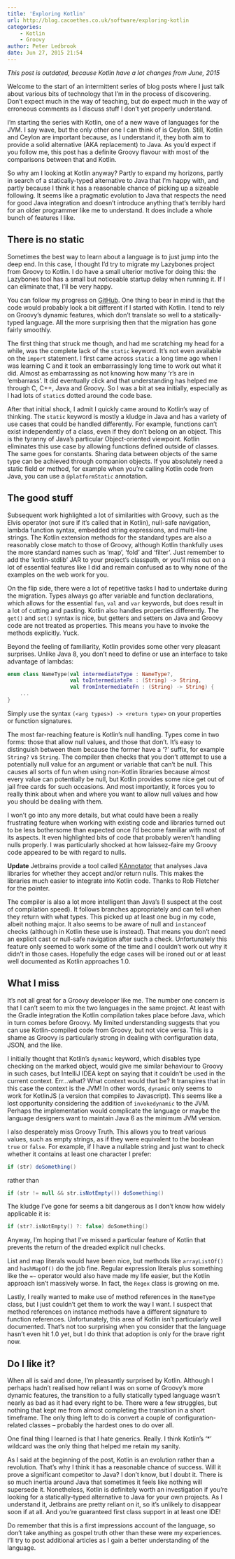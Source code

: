 ```yaml
---
title: 'Exploring Kotlin'
url: http://blog.cacoethes.co.uk/software/exploring-kotlin
categories:
    - Kotlin
    - Groovy
author: Peter Ledbrook
date: Jun 27, 2015 21:54
---
```


_This post is outdated, because Kotlin have a lot changes from June, 2015_

Welcome to the start of an intermittent series of blog posts where I just talk about various bits of technology that I’m in the process of discovering. Don’t expect much in the way of teaching, but do expect much in the way of erroneous comments as I discuss stuff I don’t yet properly understand.

I’m starting the series with Kotlin, one of a new wave of languages for the JVM. I say wave, but the only other one I can think of is Ceylon. Still, Kotlin and Ceylon are important because, as I understand it, they both aim to provide a solid alternative (AKA replacement) to Java. As you’d expect if you follow me, this post has a definite Groovy flavour with most of the comparisons between that and Kotlin.

So why am I looking at Kotlin anyway? Partly to expand my horizons, partly in search of a statically-typed alternative to Java that I’m happy with, and partly because I think it has a reasonable chance of picking up a sizeable following. It seems like a pragmatic evolution to Java that respects the need for good Java integration and doesn’t introduce anything that’s terribly hard for an older programmer like me to understand. It does include a whole bunch of features I like.

## There is no static

Sometimes the best way to learn about a language is to just jump into the deep end. In this case, I thought I’d try to migrate my Lazybones project from Groovy to Kotlin. I do have a small ulterior motive for doing this: the Lazybones tool has a small but noticeable startup delay when running it. If I can eliminate that, I’ll be very happy.

You can follow my progress on [GitHub](https://github.com/pledbrook/lazybones-kotlin). One thing to bear in mind is that the code would probably look a bit different if I started with Kotlin. I tend to rely on Groovy’s dynamic features, which don’t translate so well to a statically-typed language. All the more surprising then that the migration has gone fairly smoothly.

The first thing that struck me though, and had me scratching my head for a while, was the complete lack of the `static` keyword. It’s not even available on the `import` statement. I first came across `static` a long time ago when I was learning C and it took an embarrassingly long time to work out what it did. Almost as embarrassing as not knowing how many ‘r’s are in ‘embarrass’. It did eventually click and that understanding has helped me through C, C++, Java and Groovy. So I was a bit at sea initially, especially as I had lots of `static`s dotted around the code base.

After that initial shock, I admit I quickly came around to Kotlin’s way of thinking. The `static` keyword is mostly a kludge in Java and has a variety of use cases that could be handled differently. For example, functions can’t exist independently of a class, even if they don’t belong on an object. This is the tyranny of Java’s particular Object-oriented viewpoint. Kotlin eliminates this use case by allowing functions defined outside of classes. The same goes for constants. Sharing data between objects of the same type can be achieved through companion objects. If you absolutely need a static field or method, for example when you’re calling Kotlin code from Java, you can use a `@platformStatic` annotation.

## The good stuff

Subsequent work highlighted a lot of similarities with Groovy, such as the Elvis operator (not sure if it’s called that in Kotlin), null-safe navigation, lambda function syntax, embedded string expressions, and multi-line strings. The Kotlin extension methods for the standard types are also a reasonably close match to those of Groovy, although Kotlin thankfully uses the more standard names such as ‘map’, ‘fold’ and ‘filter’. Just remember to add the ‘kotlin-stdlib’ JAR to your project’s classpath, or you’ll miss out on a lot of essential features like I did and remain confused as to why none of the examples on the web work for you.

On the flip side, there were a lot of repetitive tasks I had to undertake during the migration. Types always go after variable and function declarations, which allows for the essential `fun`, `val` and `var` keywords, but does result in a lot of cutting and pasting. Kotlin also handles properties differently. The `get()` and `set()` syntax is nice, but getters and setters on Java and Groovy code are not treated as properties. This means you have to invoke the methods explicitly. Yuck.

Beyond the feeling of familiarity, Kotlin provides some other very pleasant surprises. Unlike Java 8, you don’t need to define or use an interface to take advantage of lambdas:

```kotlin
enum class NameType(val intermediateType : NameType?,
                    val toIntermediateFn : (String) -> String,
                    val fromIntermediateFn : (String) -> String) {
    ...
}
```

Simply use the syntax `(<arg types>) -> <return type>` on your properties or function signatures.

The most far-reaching feature is Kotlin’s null handling. Types come in two forms: those that allow null values, and those that don’t. It’s easy to distinguish between them because the former have a ‘?’ suffix, for example `String?` vs `String`. The compiler then checks that you don’t attempt to use a potentially null value for an argument or variable that can’t be null. This causes all sorts of fun when using non-Kotlin libraries because almost every value can potentially be null, but Kotlin provides some nice get out of jail free cards for such occasions. And most importantly, it forces you to really think about when and where you want to allow null values and how you should be dealing with them.

I won’t go into any more details, but what could have been a really frustrating feature when working with existing code and libraries turned out to be less bothersome than expected once I’d become familiar with most of its aspects. It even highlighted bits of code that probably weren’t handling nulls properly. I was particularly shocked at how laissez-faire my Groovy code appeared to be with regard to nulls.

**Update** Jetbrains provide a tool called [KAnnotator](https://github.com/jetbrains/kannotator) that analyses Java libraries for whether they accept and/or return nulls. This makes the libraries much easier to integrate into Kotlin code. Thanks to Rob Fletcher for the pointer.

The compiler is also a lot more intelligent than Java’s (I suspect at the cost of compilation speed). It follows branches appropriately and can tell when they return with what types. This picked up at least one bug in my code, albeit nothing major. It also seems to be aware of null and `instanceof` checks (although in Kotlin these use is instead). That means you don’t need an explicit cast or null-safe navigation after such a check. Unfortunately this feature only seemed to work some of the time and I couldn’t work out why it didn’t in those cases. Hopefully the edge cases will be ironed out or at least well documented as Kotlin approaches 1.0.

## What I miss

It’s not all great for a Groovy developer like me. The number one concern is that I can’t seem to mix the two languages in the same project. At least with the Gradle integration the Kotlin compilation takes place before Java, which in turn comes before Groovy. My limited understanding suggests that you can use Kotlin-compiled code from Groovy, but not vice versa. This is a shame as Groovy is particularly strong in dealing with configuration data, JSON, and the like.

I initially thought that Kotlin’s `dynamic` keyword, which disables type checking on the marked object, would give me similar behaviour to Groovy in such cases, but IntelliJ IDEA kept on saying that it couldn’t be used in the current context. Err...what? What context would that be? It transpires that in this case the context is the JVM! In other words, `dynamic` only seems to work for KotlinJS (a version that compiles to Javascript). This seems like a lost opportunity considering the addition of `invokedynamic` to the JVM. Perhaps the implementation would complicate the language or maybe the language designers want to maintain Java 6 as the minimum JVM version.

I also desperately miss Groovy Truth. This allows you to treat various values, such as empty strings, as if they were equivalent to the boolean `true` or `false`. For example, if I have a nullable string and just want to check whether it contains at least one character I prefer:

```groovy
if (str) doSomething()
```

rather than

```java
if (str != null && str.isNotEmpty()) doSomething()
```

The kludge I’ve gone for seems a bit dangerous as I don’t know how widely applicable it is:

```kotlin
if (str?.isNotEmpty() ?: false) doSomething()
```

Anyway, I’m hoping that I’ve missed a particular feature of Kotlin that prevents the return of the dreaded explicit null checks.

List and map literals would have been nice, but methods like `arrayListOf()` and `hashMapOf()` do the job fine. Regular expression literals plus something like the `=~` operator would also have made my life easier, but the Kotlin approach isn’t massively worse. In fact, the `Regex` class is growing on me.

Lastly, I really wanted to make use of method references in the `NameType` class, but I just couldn’t get them to work the way I want. I suspect that method references on instance methods have a different signature to function references. Unfortunately, this area of Kotlin isn’t particularly well documented. That’s not too surprising when you consider that the language hasn’t even hit 1.0 yet, but I do think that adoption is only for the brave right now.

## Do I like it?

When all is said and done, I’m pleasantly surprised by Kotlin. Although I perhaps hadn’t realised how reliant I was on some of Groovy’s more dynamic features, the transition to a fully statically typed language wasn’t nearly as bad as it had every right to be. There were a few struggles, but nothing that kept me from almost completing the transition in a short timeframe. The only thing left to do is convert a couple of configuration-related classes – probably the hardest ones to do over all.

One final thing I learned is that I hate generics. Really. I think Kotlin’s ‘*’ wildcard was the only thing that helped me retain my sanity.

As I said at the beginning of the post, Kotlin is an evolution rather than a revolution. That’s why I think it has a reasonable chance of success. Will it prove a significant competitor to Java? I don’t know, but I doubt it. There is so much inertia around Java that sometimes it feels like nothing will supersede it. Nonetheless, Kotlin is definitely worth an investigation if you’re looking for a statically-typed alternative to Java for your own projects. As I understand it, Jetbrains are pretty reliant on it, so it’s unlikely to disappear soon if at all. And you’re guaranteed first class support in at least one IDE!

Do remember that this is a first impressions account of the language, so don’t take anything as gospel truth other than these were my experiences. I’ll try to post additional articles as I gain a better understanding of the language.
